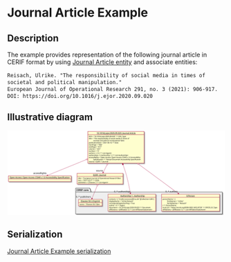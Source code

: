 # Journal Article Example

## Description
The example provides representation of the following journal article in CERIF format by using [Journal Article entity](../entities/Journal_Article.md) and associate entities:

````
Reisach, Ulrike. "The responsibility of social media in times of societal and political manipulation." 
European Journal of Operational Research 291, no. 3 (2021): 906-917. 
DOI: https://doi.org/10.1016/j.ejor.2020.09.020
````


## Illustrative diagram

![Journal Article Example diagram](../diagrams/JournalArticleExample01.svg)

## Serialization

[Journal Article Example serialization](../serializations/RDF/journalArticleExample1.owl)